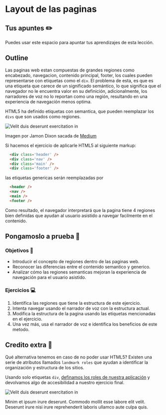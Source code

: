 # Layout de las paginas

## Tus apuntes ✏️

Puedes usar este espacio para apuntar tus aprendizajes de esta lección.


## Outline

Las paginas web estan compuestas de grandes regiones como encabezado, navegacion, contenido principal, footer, los cuales pueden representarse con etiquetas como el `div`. El problema de esta, es que es una etiqueta que carece de un significado semántico, lo que significa que el navegador no le encuentra valor en su definición, adicionalmente, los narradores de voz no lo reportan como una región, resultando en una experiencia de navegación menos optima.

HTML5 ha definido etiquetas con semantica, que pueden reemplazar los `divs` que son usados como regiones. 

![Velit duis deserunt exercitation in](https://miro.medium.com/max/1400/1*GgI7FvfCwqSpHgn_VgGEXQ.jpeg)

Imagen por Jamon Dixon sacada de [Medium](https://medium.com/geekculture/the-science-of-semantic-html-c66fda24f105)

Si hacemos el ejercicio de aplicarle HTML5 al siguiente markup:

```html
  <div class='header' />
  <div class='nav' />
  <div class='main' />
  <div class='footer' />
```

las etiquetas genericas serán reemplazadas por

```html
  <header />
  <nav />
  <main />
  <footer />
```

Como resultado, el navegador interpretará que la pagina tiene 4 regiones bien definidas que ayudan al usuario asistido a navegar facilmente en el contenido.


## Pongamoslo a prueba 💪

### Objetivos 🎯
- Introducir el concepto de regiones dentro de las paginas web.
- Reconocer las diferencias entre el contenido semantico y generico.
- Analizar cómo las regiones semanticas mejoran la experiencia de navegación para el usuario asistido.

### Ejercicios 💻

1. Identifica las regiones que tiene la estructura de este ejercicio.
2. Intenta navegar usando el narrador de voz con la estructura actual.
3. Modifica la estructura de la pagina usando las etiquetas mencionadas en el ejercicio.
4. Una vez más, usa el narrador de voz e identifica los beneficios de este metodo.

## Credito extra 💎

Qué alternativa tenemos en caso de no poder usar HTML5? Existen una serie de atríbutos llamados `landmark roles` que ayudan a identificar la organización y estructura de los sitios.

Usando solo etiquetas `div`, [definamos los roles de nuestra aplicación](https://developer.mozilla.org/en-US/docs/Web/Accessibility/ARIA/Roles#3._landmark_roles) y devolvamos algo de accesibilidad a nuestro ejercicio final.


![Velit duis deserunt exercitation in](https://via.placeholder.com/1200x800/000/FFF)


Minim et ipsum irure deserunt. Commodo mollit esse labore elit velit. Deserunt irure nisi irure reprehenderit laboris ullamco aute culpa quis.